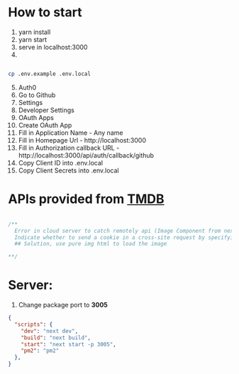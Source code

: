 # How to start
1. yarn install
2. yarn start
3. serve in localhost:3000
4.

```bash

cp .env.example .env.local

```

5. Auth0
  1. Go to Github
  2. Settings
  3. Developer Settings
  4. OAuth Apps
  5. Create OAuth App
  6. Fill in Application Name - Any name
  7. Fill in Homepage Url - http://localhost:3000
  8. Fill in Authorization callback URL - http://localhost:3000/api/auth/callback/github
  9. Copy Client ID into .env.local
  10. Copy Client Secrets into .env.local

# APIs provided from [TMDB](https://www.themoviedb.org/documentation/api)

``` javascript

/**
  Error in cloud server to catch remotely api (Image Component from nextj)
  Indicate whether to send a cookie in a cross-site request by specifying its SameSite attribute
  ## Solution, use pure img html to load the image

**/

```


# Server:
1. Change package port to **3005**

```json
{
  "scripts": {
    "dev": "next dev",
    "build": "next build",
    "start": "next start -p 3005",
    "pm2": "pm2"
  },
}
```